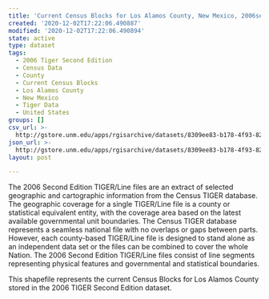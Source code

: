 ```yaml
---
title: 'Current Census Blocks for Los Alamos County, New Mexico, 2006se TIGER'
created: '2020-12-02T17:22:06.490887'
modified: '2020-12-02T17:22:06.490894'
state: active
type: dataset
tags:
  - 2006 Tiger Second Edition
  - Census Data
  - County
  - Current Census Blocks
  - Los Alamos County
  - New Mexico
  - Tiger Data
  - United States
groups: []
csv_url: >-
  http://gstore.unm.edu/apps/rgisarchive/datasets/8309ee83-b178-4f93-82f8-9baa4cf73cf6/tgr2006se_losa_blkcu.derived.csv
json_url: >-
  http://gstore.unm.edu/apps/rgisarchive/datasets/8309ee83-b178-4f93-82f8-9baa4cf73cf6/tgr2006se_losa_blkcu.derived.json
layout: post

---
```

The 2006 Second Edition TIGER/Line files are an extract of selected geographic and cartographic information from the Census TIGER database.  The geographic coverage for a single TIGER/Line file is a county or statistical equivalent entity, with the coverage area based on the latest available governmental unit boundaries. The Census TIGER database represents a seamless national file with no overlaps or gaps between parts.  However, each county-based TIGER/Line file is designed to stand alone as an independent data set or the files can be combined to cover the whole Nation.  The 2006 Second Edition  TIGER/Line files consist of line segments representing physical features and governmental and statistical boundaries.  

This shapefile represents the current Census Blocks for Los Alamos County stored in the 2006 TIGER Second Edition dataset.
